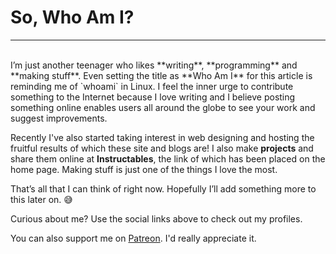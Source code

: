 <h1>So, Who Am I?</h1>

----
<br>
I’m just another teenager who likes **writing**, **programming** and **making stuff**. Even setting the title as **Who Am I**  for this article is reminding me of `whoami` in Linux. I feel the inner urge to contribute something to the Internet because I love writing and I believe posting something online enables users all around the globe to see your work and suggest improvements.

Recently I've also started taking interest in web designing and hosting the fruitful results of which these site and blogs are! I also make **projects** and share them online at **Instructables**, the link of which has been placed on the home page. Making stuff is just one of the things I love the most.

That’s all that I can think of right now. Hopefully I’ll add something more to this later on. :sweat_smile:

Curious about me? Use the social links above to check out my profiles. 

You can also support me on <a href="https://patreon.com/UtkarshVerma" target="_blank">Patreon</a>. I'd really appreciate it.
